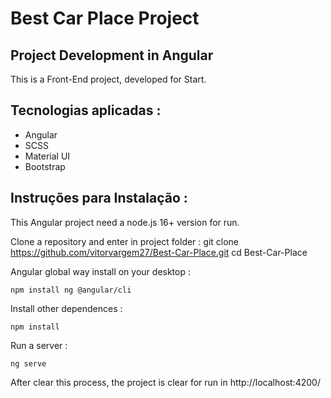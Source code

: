 # Best Car Place Project
## Project Development in Angular


This is a Front-End project, developed for Start<tech>.

## Tecnologias aplicadas : 

- Angular
- SCSS
- Material UI
- Bootstrap

## Instruções para Instalação :
This Angular project need a node.js 16+ version for run.

Clone a repository and enter in project folder :
git clone https://github.com/vitorvargem27/Best-Car-Place.git
cd Best-Car-Place

Angular global way install on your desktop :
```
npm install ng @angular/cli
```
Install other dependences :
````
npm install
````

Run a server : 
````
ng serve
````
After clear this process, the project is clear for run in http://localhost:4200/
